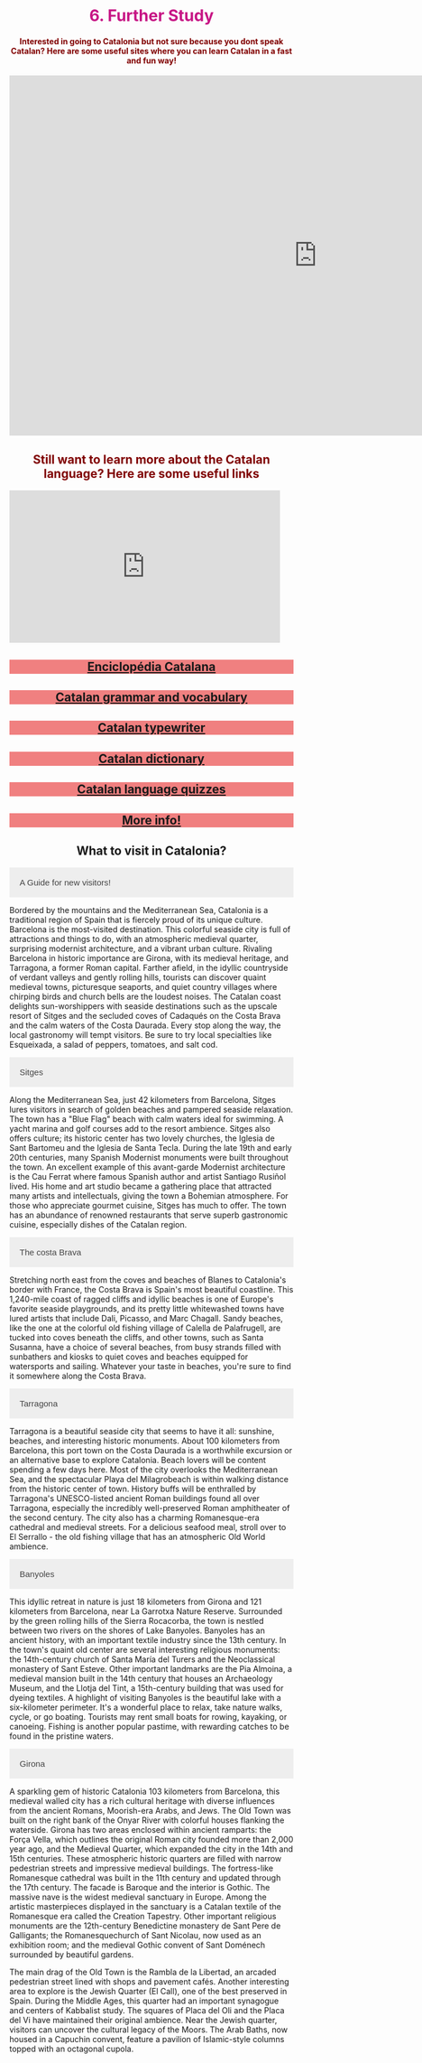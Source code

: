 <h1 style="color:mediumvioletred;" align="center">6. Further Study</h1>

<h4 style="color:maroon;" align="center">Interested in going to Catalonia but not sure because you dont speak Catalan? Here are some useful sites where you can learn Catalan in a fast and fun way!</h4>

<iframe src="https://h5p.org/h5p/embed/475462" width="1090" height="638" frameborder="0" allowfullscreen="allowfullscreen"></iframe><script src="https://h5p.org/sites/all/modules/h5p/library/js/h5p-resizer.js" charset="UTF-8"></script>


<h2 style="color:maroon;" align="center">Still want to learn more about the Catalan language? Here are some useful links</h2>

<iframe src="https://giphy.com/embed/3ohze0rInvQnLY7ghW" width="480" height="270" frameBorder="0" class="giphy-embed" allowFullScreen></iframe>


<center><h2 style="background-color:lightcoral;"><a href="http://www.diccionari.cat">Enciclopédia Catalana</a></h2></center>

<center><h2 style="background-color:lightcoral;"><a href="http://mylanguages.org/learn_catalan.php">Catalan grammar and vocabulary</a></h2></center>

<center><h2 style="background-color:lightcoral;"><a href="https://dictionary.cambridge.org/dictionary/english-catalan/typewriter"> Catalan typewriter</a></h2></center>

<center><h2 style="background-color:lightcoral;"><a href="http://www.etranslator.ro/catalan-english-online-dictionary.php">Catalan dictionary</a></h2></center>

<center><h2 style="background-color:lightcoral;"><a href="https://www.transparent.com/learn-catalan/quizzes/lotw-quizzes/">Catalan language quizzes</a></h2></center>

<center><h2 style="background-color:lightcoral;"><a href="https://www.bbc.co.uk/news/world-europe-20345071">More info!</a></h2></center>



<html>
<head>
<meta name="viewport" content="width=device-width, initial-scale=1">
<style>
.accordion {
  background-color: #eee;
  color: #444;
  cursor: pointer;
  padding: 18px;
  width: 100%;
  border: none;
  text-align: left;
  outline: none;
  font-size: 15px;
  transition: 0.4s;
}

.active, .accordion:hover {
  background-color: #ccc; 
}

.panel {
  padding: 0 18px;
  display: none;
  background-color: white;
  overflow: hidden;
}
</style>
</head>
<body>

<center><h2>What to visit in Catalonia?</h2></center>

<button class="accordion">A Guide for new visitors!</button>
<div class="panel">
  <p>Bordered by the mountains and the Mediterranean Sea, Catalonia is a traditional region of Spain that is fiercely proud of its unique culture. Barcelona is the most-visited destination. This colorful seaside city is full of attractions and things to do, with an atmospheric medieval quarter, surprising modernist architecture, and a vibrant urban culture. Rivaling Barcelona in historic importance are Girona, with its medieval heritage, and Tarragona, a former Roman capital. Farther afield, in the idyllic countryside of verdant valleys and gently rolling hills, tourists can discover quaint medieval towns, picturesque seaports, and quiet country villages where chirping birds and church bells are the loudest noises. The Catalan coast delights sun-worshippers with seaside destinations such as the upscale resort of Sitges and the secluded coves of Cadaqués on the Costa Brava and the calm waters of the Costa Daurada. Every stop along the way, the local gastronomy will tempt visitors. Be sure to try local specialties like Esqueixada, a salad of peppers, tomatoes, and salt cod.</p></div>

<button class="accordion">Sitges</button>
<div class="panel">
  <p>Along the Mediterranean Sea, just 42 kilometers from Barcelona, Sitges lures visitors in search of golden beaches and pampered seaside relaxation. The town has a "Blue Flag" beach with calm waters ideal for swimming. A yacht marina and golf courses add to the resort ambience. Sitges also offers culture; its historic center has two lovely churches, the Iglesia de Sant Bartomeu and the Iglesia de Santa Tecla. During the late 19th and early 20th centuries, many Spanish Modernist monuments were built throughout the town. An excellent example of this avant-garde Modernist architecture is the Cau Ferrat where famous Spanish author and artist Santiago Rusiñol lived. His home and art studio became a gathering place that attracted many artists and intellectuals, giving the town a Bohemian atmosphere. For those who appreciate gourmet cuisine, Sitges has much to offer. The town has an abundance of renowned restaurants that serve superb gastronomic cuisine, especially dishes of the Catalan region.</p></div>

<button class="accordion">The costa Brava</button>
<div class="panel">
  <p>Stretching north east from the coves and beaches of Blanes to Catalonia's border with France, the Costa Brava is Spain's most beautiful coastline. This 1,240-mile coast of ragged cliffs and idyllic beaches is one of Europe's favorite seaside playgrounds, and its pretty little whitewashed towns have lured artists that include Dali, Picasso, and Marc Chagall. Sandy beaches, like the one at the colorful old fishing village of Calella de Palafrugell, are tucked into coves beneath the cliffs, and other towns, such as Santa Susanna, have a choice of several beaches, from busy strands filled with sunbathers and kiosks to quiet coves and beaches equipped for watersports and sailing. Whatever your taste in beaches, you're sure to find it somewhere along the Costa Brava.</p></div>
  

<button class="accordion">Tarragona</button>
<div class="panel">
  <p>Tarragona is a beautiful seaside city that seems to have it all: sunshine, beaches, and interesting historic monuments. About 100 kilometers from Barcelona, this port town on the Costa Daurada is a worthwhile excursion or an alternative base to explore Catalonia. Beach lovers will be content spending a few days here. Most of the city overlooks the Mediterranean Sea, and the spectacular Playa del Milagrobeach is within walking distance from the historic center of town. History buffs will be enthralled by Tarragona's UNESCO-listed ancient Roman buildings found all over Tarragona, especially the incredibly well-preserved Roman amphitheater of the second century. The city also has a charming Romanesque-era cathedral and medieval streets. For a delicious seafood meal, stroll over to El Serrallo - the old fishing village that has an atmospheric Old World ambience.</p></div>
  

<button class="accordion">Banyoles</button>
<div class="panel">
  <p>This idyllic retreat in nature is just 18 kilometers from Girona and 121 kilometers from Barcelona, near La Garrotxa Nature Reserve. Surrounded by the green rolling hills of the Sierra Rocacorba, the town is nestled between two rivers on the shores of Lake Banyoles. Banyoles has an ancient history, with an important textile industry since the 13th century. In the town's quaint old center are several interesting religious monuments: the 14th-century church of Santa María del Turers and the Neoclassical monastery of Sant Esteve. Other important landmarks are the Pia Almoina, a medieval mansion built in the 14th century that houses an Archaeology Museum, and the Llotja del Tint, a 15th-century building that was used for dyeing textiles. A highlight of visiting Banyoles is the beautiful lake with a six-kilometer perimeter. It's a wonderful place to relax, take nature walks, cycle, or go boating. Tourists may rent small boats for rowing, kayaking, or canoeing. Fishing is another popular pastime, with rewarding catches to be found in the pristine waters.</p></div>
  
<button class="accordion">Girona</button>
<div class="panel">
  <p>A sparkling gem of historic Catalonia 103 kilometers from Barcelona, this medieval walled city has a rich cultural heritage with diverse influences from the ancient Romans, Moorish-era Arabs, and Jews. The Old Town was built on the right bank of the Onyar River with colorful houses flanking the waterside. Girona has two areas enclosed within ancient ramparts: the Força Vella, which outlines the original Roman city founded more than 2,000 year ago, and the Medieval Quarter, which expanded the city in the 14th and 15th centuries. These atmospheric historic quarters are filled with narrow pedestrian streets and impressive medieval buildings. The fortress-like Romanesque cathedral was built in the 11th century and updated through the 17th century. The facade is Baroque and the interior is Gothic. The massive nave is the widest medieval sanctuary in Europe. Among the artistic masterpieces displayed in the sanctuary is a Catalan textile of the Romanesque era called the Creation Tapestry. Other important religious monuments are the 12th-century Benedictine monastery de Sant Pere de Galligants; the Romanesquechurch of Sant Nicolau, now used as an exhibition room; and the medieval Gothic convent of Sant Doménech surrounded by beautiful gardens.

The main drag of the Old Town is the Rambla de la Libertad, an arcaded pedestrian street lined with shops and pavement cafés. Another interesting area to explore is the Jewish Quarter (El Call), one of the best preserved in Spain. During the Middle Ages, this quarter had an important synagogue and centers of Kabbalist study. The squares of Placa del Oli and the Placa del Vi have maintained their original ambience. Near the Jewish quarter, visitors can uncover the cultural legacy of the Moors. The Arab Baths, now housed in a Capuchin convent, feature a pavilion of Islamic-style columns topped with an octagonal cupola.</p></div>
  

<script>
var acc = document.getElementsByClassName("accordion");
var i;

for (i = 0; i < acc.length; i++) {
  acc[i].addEventListener("click", function() {
    this.classList.toggle("active");
    var panel = this.nextElementSibling;
    if (panel.style.display === "block") {
      panel.style.display = "none";
    } else {
      panel.style.display = "block";
    }
  });
}
</script>

</body>
</html>





